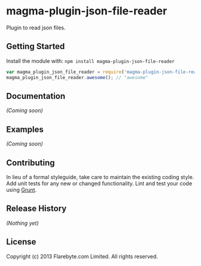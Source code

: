 # magma-plugin-json-file-reader

Plugin to read json files.

## Getting Started
Install the module with: `npm install magma-plugin-json-file-reader`

```javascript
var magma_plugin_json_file_reader = require('magma-plugin-json-file-reader');
magma_plugin_json_file_reader.awesome(); // "awesome"
```

## Documentation
_(Coming soon)_

## Examples
_(Coming soon)_

## Contributing
In lieu of a formal styleguide, take care to maintain the existing coding style. Add unit tests for any new or changed functionality. Lint and test your code using [Grunt](http://gruntjs.com/).

## Release History
_(Nothing yet)_

## License
Copyright (c) 2013 Flarebyte.com Limited.
All rights reserved.
